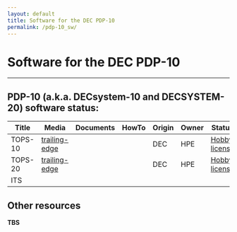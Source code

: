 ```yaml
---
layout: default
title: Software for the DEC PDP-10
permalink: /pdp-10_sw/
---
```


# Software for the DEC PDP-10

---

## PDP-10 (a.k.a. DECsystem-10 and DECSYSTEM-20) software status:

| Title   | Media                                                | Documents | HowTo | Origin | Owner | Status                                |
| ------- | ---------------------------------------------------- | --------- | ----- | ------ | ----- | ------------------------------------- |
| TOPS-10 | [trailing-edge](http://pdp-10.trailing-edge.com)     |           |       | DEC    | HPE   | [Hobby license](../dec_36bit_license) |
| TOPS-20 | [trailing-edge](<(http://pdp-10.trailing-edge.com)>) |           |       | DEC    | HPE   | [Hobby license](../dec_36bit_license) |
| ITS     |                                                      |           |       |        |       |

## Other resources

**TBS**

